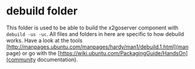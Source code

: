# debuild folder
This folder is used to be able to build the x2goserver component with ```debuild -us -uc```.
All files and folders in here are specific to how debuild works. Have a look at the tools
[http://manpages.ubuntu.com/manpages/hardy/man1/debuild.1.html](man page) or go with the
[https://wiki.ubuntu.com/PackagingGuide/HandsOn](community documentation).


